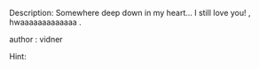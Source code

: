Description:
Somewhere deep down in my heart... I still love you! , hwaaaaaaaaaaaaa .

author : vidner

Hint:
